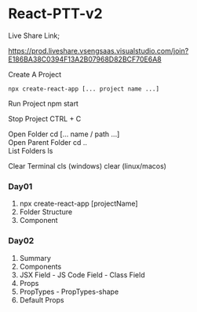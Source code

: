 # React-PTT-v2


Live Share Link;

https://prod.liveshare.vsengsaas.visualstudio.com/join?E186BA38C0394F13A2B07968D82BCF70E6A8

Create A Project
```
npx create-react-app [... project name ...]
```
Run Project
npm start

Stop Project
CTRL + C

Open Folder
cd [... name / path ...]
<br/>
Open Parent Folder
cd ..
<br/>
List Folders
ls
<br/>

Clear Terminal
cls (windows)
clear (linux/macos)


### Day01

1. npx create-react-app [projectName]
2. Folder Structure
3. Component

### Day02

1. Summary
2. Components
3. JSX Field - JS Code Field - Class Field
4. Props
5. PropTypes - PropTypes-shape
6. Default Props